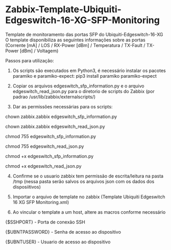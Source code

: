 # Zabbix-Template-Ubiquiti-Edgeswitch-16-XG-SFP-Monitoring

Template de monitoramento das portas SFP do Ubiquiti-Edgeswitch-16-XG
O template disponibiliza as seguintes informações sobre as portas (Corrente [mA] / LOS / RX-Power [dBm] / Temperatura / TX-Fault / TX-Power [dBm] / Voltagem)

Passos para utilização:

1) Os scripts são executados em Python3, é necessário instalar os pacotes paramiko e paramiko-expect: pip3 install paramiko paramiko-expect

2) Copiar os arquivos edgeswitch_sfp_information.py e o arquivo edgeswitch_read_json.py para o diretorio de scripts do Zabbix (por padrao /usr/lib/zabbix/externalscripts/)

3) Dar as permissões necessárias para os scripts:

  chown zabbix.zabbix edgeswitch_sfp_information.py

  chown zabbix.zabbix edgeswitch_read_json.py

  chmod 755 edgeswitch_sfp_information.py

  chmod 755 edgeswitch_read_json.py

  chmod +x edgeswitch_sfp_information.py

  chmod +x edgeswitch_read_json.py

4) Confirme se o usuario zabbix tem permissão de escrita/leitura na pasta /tmp (nessa pasta serão salvos os arquivos json com os dados dos disposiitivos)

5) Importar o arquivo de template no zabbix (Template Ubiquiti Edgeswitch 16 XG SFP Monitoring.xml)

6) Ao vincular o template a um host, altere as macros conforme necessário
  
  {$SSHPORT} - Porta de conexão SSH

  {$UBNTPASSWORD} - Senha de acesso ao dispositivo

  {$UBNTUSER} - Usuario de acesso ao dispositivo
